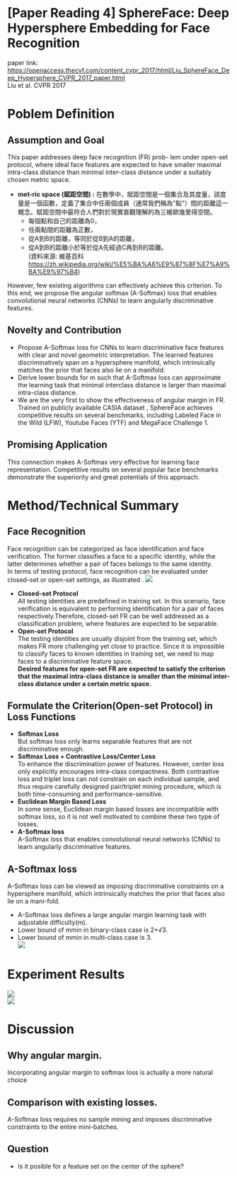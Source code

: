 # [Paper Reading 4] SphereFace: Deep Hypersphere Embedding for Face Recognition  
paper link: https://openaccess.thecvf.com/content_cvpr_2017/html/Liu_SphereFace_Deep_Hypersphere_CVPR_2017_paper.html  
Liu et al. CVPR 2017
# Poblem Definition
## Assumption and Goal
This paper addresses deep face recognition (FR) prob-
lem under open-set protocol, where ideal face features are expected to have smaller maximal intra-class distance than minimal inter-class distance under a suitably chosen metric space.
* **met-ric space (賦距空間) :** 在數學中，賦距空間是一個集合及其度量，該度量是一個函數，定義了集合中任兩個成員（通常我們稱為"點"）間的距離這一概念。賦距空間中最符合人們對於現實直觀理解的為三維歐幾里得空間。  
    * 每個點和自己的距離為0，
    * 任兩點間的距離為正數，
    * 從A到B的距離，等同於從B到A的距離，
    * 從A到B的距離小於等於從A先經過C再到B的距離。  
(資料來源: 維基百科 https://zh.wikipedia.org/wiki/%E5%BA%A6%E9%87%8F%E7%A9%BA%E9%97%B4)  

However, few existing algorithms can effectively
achieve this criterion. To this end, we propose the angular softmax (A-Softmax) loss that enables convolutional neural networks (CNNs) to learn angularly discriminative features.  

## Novelty and Contribution
* Propose A-Softmax loss for CNNs to learn discriminative face features with clear and novel geometric interpretation. The learned features discriminatively span on a hypersphere manifold, which intrinsically matches the prior that faces also lie on a manifold.
* Derive lower bounds for m such that A-Softmax loss can approximate the learning task that minimal interclass distance is larger than maximal intra-class distance.
* We are the very first to show the effectiveness of angular margin in FR. Trained on publicly available CASIA dataset , SphereFace achieves competitive results on several benchmarks, including Labeled Face in the Wild (LFW), Youtube Faces (YTF) and MegaFace Challenge 1.

## Promising Application
This connection makes A-Softmax very effective for learning face representation. Competitive results on several popular face benchmarks demonstrate the superiority and great potentials of this approach.

# Method/Technical Summary

## Face Recognition
Face recognition can be categorized as face identification and face verification. The former classifies a face to a specific identity, while the latter determines whether a pair of faces belongs to the same identity.  
In terms of testing protocol, face recognition can be evaluated under closed-set or open-set settings, as illustrated .
![](https://i.imgur.com/UDyGp3D.png)
* **Closed-set Protocol**  
All testing identities are predefined in training set. In this scenario, face verification is equivalent to performing identification for a pair of faces respectively.Therefore, closed-set FR can be well addressed as a classification problem, where features are expected to be separable.
* **Open-set Protocol**  
The testing identities are usually disjoint from the training set, which makes FR more challenging yet close to practice. Since it is impossible to classify faces to known identities in training set, we need to map faces to a discriminative feature space.  
**Desired features for open-set FR are expected to satisfy the criterion that the maximal intra-class distance is smaller than the minimal inter-class distance under a certain metric space.**

## Formulate the Criterion(Open-set Protocol) in Loss Functions
* **Softmax Loss**  
But softmax loss only learns separable features that are not discriminative enough.
* **Softmax Loss + Contrastive Loss/Center Loss**  
To enhance the discrimination power of features. However, center loss only explicitly encourages intra-class compactness. Both contrastive loss and triplet loss can not constrain on each individual sample, and thus require carefully designed pair/triplet mining procedure, which is both time-consuming and performance-sensitive.
* **Euclidean Margin Based Loss**  
In some sense, Euclidean margin based losses are incompatible with softmax loss, so it is not well motivated to combine these two type of losses.
*  **A-Softmax loss**  
A-Softmax loss that enables convolutional neural networks (CNNs) to learn angularly discriminative features.

## A-Softmax loss
A-Softmax loss can be viewed as imposing discriminative constraints on a hypersphere manifold, which intrinsically matches the prior that faces also lie on a mani-fold.  
* A-Softmax loss defines a large angular margin learning task with adjustable difficulty(m).
* Lower bound of mmin in binary-class case is 2+√3.
* Lower bound of mmin in multi-class case is 3.  
![](https://i.imgur.com/7CmRzYd.png)


# Experiment Results
![](https://i.imgur.com/1aweWPL.png)  
![](https://i.imgur.com/eYogtx4.png)


# Discussion
## Why angular margin.
Incorporating angular margin to softmax loss is actually a more natural choice
## Comparison with existing losses.
A-Softmax loss requires no sample mining and imposes discriminative constraints to the entire mini-batches.

## Question
* Is it posible for a feature set on the center of the sphere?
